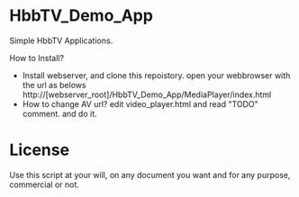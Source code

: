 HbbTV_Demo_App
==============
Simple HbbTV Applications. 

How to Install? 
 - Install webserver, and clone this repoistory. open your webbrowser with the url as belows
   http://[webserver_root]/HbbTV_Demo_App/MediaPlayer/index.html
 - How to change AV url?
   edit video_player.html and read "TODO" comment. and do it.

License
========
Use this script at your will, on any document you want and for any purpose, commercial or not. 
